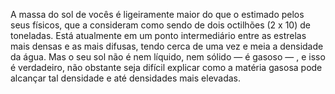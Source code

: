 ﻿A massa do sol de vocês é ligeiramente maior do que o estimado pelos seus físicos, que a consideram como sendo de dois octilhões (2 x 10) de toneladas. Está atualmente em um ponto intermediário entre as estrelas mais densas e as mais difusas, tendo cerca de uma vez e meia a densidade da água. Mas o seu sol não é nem líquido, nem sólido — é gasoso — , e isso é verdadeiro, não obstante seja difícil explicar como a matéria gasosa pode alcançar tal densidade e até densidades mais elevadas.